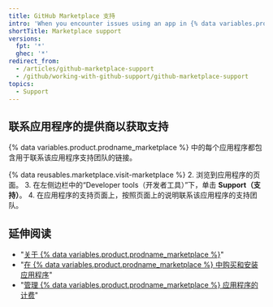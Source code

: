 ```yaml
---
title: GitHub Marketplace 支持
intro: 'When you encounter issues using an app in {% data variables.product.prodname_marketplace %}, you can contact the support team for the app.'
shortTitle: Marketplace support
versions:
  fpt: '*'
  ghec: '*'
redirect_from:
  - /articles/github-marketplace-support
  - /github/working-with-github-support/github-marketplace-support
topics:
  - Support
---
```


## 联系应用程序的提供商以获取支持

{% data variables.product.prodname_marketplace %} 中的每个应用程序都包含用于联系该应用程序支持团队的链接。

{% data reusables.marketplace.visit-marketplace %}
2. 浏览到应用程序的页面。
3. 在左侧边栏中的“Developer tools（开发者工具）”下，单击 **Support（支持）**。
4. 在应用程序的支持页面上，按照页面上的说明联系该应用程序的支持团队。

## 延伸阅读

- "[关于 {% data variables.product.prodname_marketplace %}](/articles/about-github-marketplace)"
- "[在 {% data variables.product.prodname_marketplace %} 中购买和安装应用程序](/articles/purchasing-and-installing-apps-in-github-marketplace)"
- "[管理 {% data variables.product.prodname_marketplace %} 应用程序的计费](/articles/managing-billing-for-github-marketplace-apps)"
